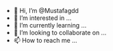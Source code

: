 - 👋 Hi, I’m @Mustafagdd
- 👀 I’m interested in ...
- 🌱 I’m currently learning ...
- 💞️ I’m looking to collaborate on ...
- 📫 How to reach me ...

<!---
Mustafagdd/Mustafagdd is a ✨ special ✨ repository because its `README.md` (this file) appears on your GitHub profile.
You can click the Preview link to take a look at your changes.
--->
